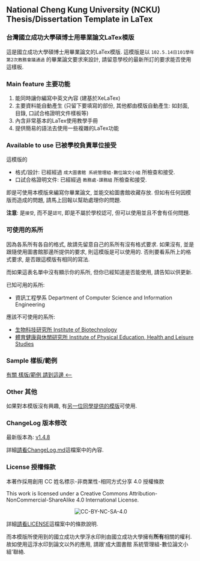 ## National Cheng Kung University (NCKU) Thesis/Dissertation Template in LaTex ##
### 台灣國立成功大學碩博士用畢業論文LaTex模版 ###

這是國立成功大學碩博士用畢業論文的LaTex模版. 這模版是以 `102.5.14日101學年第2次教務會議通過` 的畢業論文要求來設計, 請留意學校的最新所訂的要求能否使用這樣板.

### Main feature 主要功能
  1. 能同時讓你編寫中英文內容 (建基於XeLaTex)
  2. 主要資料能自動產生
     (只留下要填寫的部份, 其他都由模版自動產生: 如封面, 目錄, 口試合格證明文件樣板等)
  3. 內含非常基本的LaTex使用教學手冊
  4. 提供簡易的語法去使用一些複雜的LaTex功能

### Available to use 已被學校負責單位接受

這模版的
* 格式/設計: 已經經過 `成大圖書館 系統管理組-數位論文小組` 所檢查和接受.
* 口試合格證明文件: 已經經過 `教務處-課務組` 所檢查和接受.

即是可使用本模版來編寫你畢業論文, 並能交給圖書館收藏存放. 但如有任何因模版而造成的問題, 請馬上回報以幫助處理你的問題.

**注意**: 是`接受`, 而不是`認可`, 即是不屬於學校認可, 但可以使用並且不會有任何問題.

### 可使用的系所
因為各系所有各自的格式, 故請先留意自己的系所有沒有格式要求. 如果沒有, 並是跟隨使用圖書館那邊所提供的要求, 則這模版是可以使用的. 否則要看系所上的格式要求, 是否跟這模版有相同的寫法.

而如果這表名單中沒有顯示你的系所, 但你已經知道是否能使用, 請告知以供更新.

已知可用的系所:
* 資訊工程學系 Department of Computer Science and Information Engineering

應該不可使用的系所:
* [生物科技研究所 Institute of Biotechnology](http://www.biotech.ncku.edu.tw/files/archive/331_4b79187a.doc)
* [體育健康與休閒研究所 Institute of Physical Education, Health and Leisure Studies](http://www.ncku.edu.tw/~deprb/docs/Thesis%20Regulation%20.doc)

### Sample 樣板/範例
[有關 樣版/範例 請到這邊 <--](https://github.com/wengan-li/ncku-thesis-template-latex-sample)

### Other 其他
如果對本模版沒有興趣, 有[另一位同學提供的模版](https://github.com/lycsjm/nckuthesis)可使用.

### ChangeLog 版本修改
最新版本為: [v1.4.8](https://github.com/wengan-li/ncku-thesis-template-latex/releases)

詳細[請看ChangeLog.md](https://github.com/wengan-li/ncku-thesis-template-latex/blob/master/ChangeLog.md)這檔案中的內容.

### License 授權條款
本著作採用創用 CC 姓名標示-非商業性-相同方式分享 4.0 授權條款

This work is licensed under a Creative Commons Attribution-NonCommercial-ShareAlike 4.0 International License.

<p align="center">
  <img src='https://i.creativecommons.org/l/by-nc-sa/4.0/88x31.png' alt="CC-BY-NC-SA-4.0"/>
</p>

詳細[請看LICENSE](https://github.com/wengan-li/ncku-thesis-template-latex/blob/master/LICENSE)這檔案中的條款說明.

而本模版所使用到的國立成功大學浮水印則由國立成功大學擁有**所有**相關的權利. 故如使用這浮水印到論文以外的應用, 請跟'成大圖書館 系統管理組-數位論文小組'聯絡.
